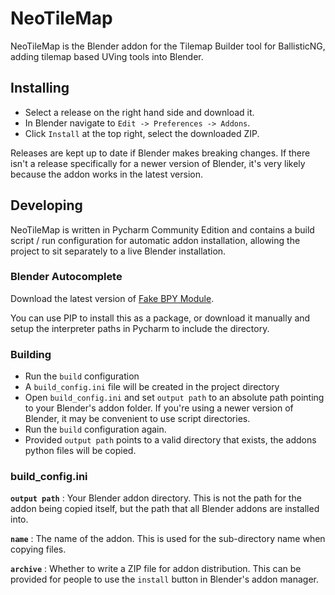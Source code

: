 # NeoTileMap

NeoTileMap is the Blender addon for the Tilemap Builder tool for BallisticNG, adding tilemap based UVing tools into Blender.

## Installing
* Select a release on the right hand side and download it.
* In Blender navigate to `Edit -> Preferences -> Addons`.
* Click `Install` at the top right, select the downloaded ZIP.

Releases are kept up to date if Blender makes breaking changes. If there isn't a release specifically for a newer version of Blender, it's very likely because the addon works in the latest version.

## Developing
NeoTileMap is written in Pycharm Community Edition and contains a build script / run configuration for automatic addon installation, allowing the project to sit separately to a live Blender installation.

### Blender Autocomplete
Download the latest version of [Fake BPY Module](https://github.com/nutti/fake-bpy-module). 

You can use PIP to install this as a package, or download it manually and setup the interpreter paths in Pycharm to include the directory.

### Building
* Run the `build` configuration
* A `build_config.ini` file will be created in the project directory
* Open `build_config.ini` and set `output path` to an absolute path pointing to your Blender's addon folder. If you're using a newer version of Blender, it may be convenient to use script directories.
* Run the `build` configuration again.
* Provided `output path` points to a valid directory that exists, the addons python files will be copied.

### build_config.ini
**`output path`**  : Your Blender addon directory. This is not the path for the addon being copied itself, but the path that all Blender addons are installed into.

**`name`**         : The name of the addon. This is used for the sub-directory name when copying files.

**`archive`**      : Whether to write a ZIP file for addon distribution. This can be provided for people to use the `install` button in Blender's addon manager.
